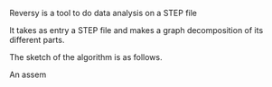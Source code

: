 Reversy is a tool to do data analysis on a STEP file 

It takes as entry a STEP file and makes a graph decomposition of its 
different parts.

The sketch of the algorithm is as follows. 

An assem
